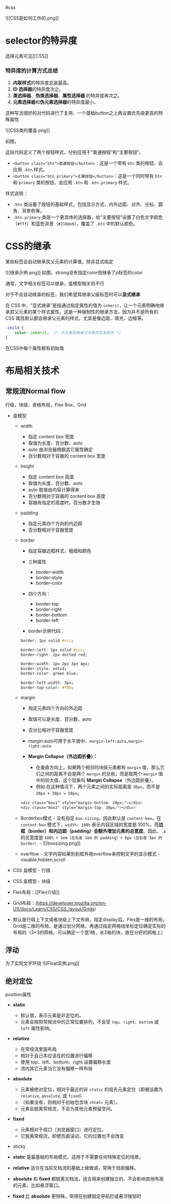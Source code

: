 #css 

![[CSS是如何工作的.png]]

# selector的特异度

选择元素可见[[CSS]]
### 特异度的计算方式总结

1. **内联样式**的特异度总是最高。
2. **ID 选择器**的特异度次之。
3. **类选择器**、**伪类选择器**、**属性选择器** 的特异度再次之。
4. **元素选择器**和**伪元素选择器**的特异度最小。

这种写法很好的对代码进行了复用，一个基础button之上再设置优先级更高的特殊属性

![[CSS类的覆盖.png]]

如图，

这段代码定义了两个按钮样式，分别应用于“普通按钮”和“主要按钮”。

- `<button class="btn">普通按钮</button>`：这是一个带有 `btn` 类的按钮，会应用 `.btn` 样式。
- `<button class="btn primary">主要按钮</button>`：这是一个同时带有 `btn` 和 `primary` 类的按钮，会应用 `.btn` 和 `.btn.primary` 样式。

样式说明：

- `.btn` 类设置了按钮的基础样式，包括显示方式、内外边距、对齐、光标、圆角、背景色等。
- `.btn.primary` 类是一个更具体的选择器，给“主要按钮”设置了白色文字颜色（`#fff`）和蓝色背景（`#218de6`），覆盖了 `.btn` 中的默认颜色。
  
# CSS的继承

某些标签会自动继承其父元素的计算值，除非显式指定

![[继承示例.png]]
如图，strong没有指定color但继承了p标签的color

通常，文字相关标签可以继承，盒模型相关则不行

对于不会自动继承的标签，我们希望其继承父级标签时可以**显式继承**

在 CSS 中，“显式继承”是指通过指定属性的值为 `inherit`，让一个元素明确地继承其父元素的某个样式属性。这是一种强制性的继承方法，因为并不是所有的 CSS 属性默认都会继承父元素的样式，尤其是像边距、填充、边框等。

```css
.child {
    color: inherit;  /* 子元素将继承父元素的文本颜色 */
}
```

在CSS中每个属性都有初始值

# 布局相关技术

## 常规流Normal flow

行级，块级，表格布局，Flex Box，Grid

- 盒模型
	- width
		- 指定 content box 宽度
		- 取值为长度、百分数、auto
		- auto 由浏览器根据其它属性确定
		- 百分数相对于容器的 content box 宽度
	- height
		- 指定 content box 高度
		- 取值为长度、百分数、auto
		- auto 取值由内容计算得来
		- 百分数相对于容器的 content box 高度
		- 容器有指定的高度时，百分数才生效
	- padding
		- 指定元素四个方向的内边距
		- 百分数相对于容器宽度
	- border
		- 指定容器边框样式，粗细和颜色
		- 三种属性
			- border-width
			- border-style
			- border-color

		- 四个方向：
			- border-top
			- border-right
			- border-bottom
			- border-left	
		
		- border示例代码：
		```css
		border: 1px solid #ccc;

		border-left: 1px solid #ccc;
		border-right: 2px dotted red;

		border-width: 1px 2px 3px 4px;
		border-style: solid;
		border-color: green blue;

		border-left-width: 3px;
		border-top-color: #f00;
		```
		
	- margin
		- 指定元素四个方向的外边距
		- 取值可以是长度、百分数、auto
		- 百分比相对于容器宽度
		- margin:auto可用于水平居中，`margin-left:auto,margin-right:auto`
		- **Margin Collapse（外边距折叠）：**

			- 在垂直方向上，如果两个相邻的块级元素都有 `margin` 值，那么它们之间的距离不会是两个 `margin` 的总和，而是取两个 `margin` 值中的较大值，这个现象叫 **Margin Collapse**（外边距折叠）。
			- 例如:在这种情况下，两个元素之间的实际距离是 `30px`，而不是 `20px + 30px = 50px`。
		```css
        <div class="box1" style="margin-bottom: 20px;"></div>
        <div class="box2" style="margin-top: 30px;"></div>
		```
	- Borderbox模式
			- 没有指定 `box-sizing`，因此默认是 `content-box`。在 `content-box` 模式下，`width: 100%` 表示内容区域的宽度是 100%，而**边框（border）和内边距（padding）会额外增加元素的总宽度**。因此，`.a` 的总宽度是 `100% + 1em（左右各 1em 的 padding）+ 6px（左右各 3px 的 border）`
			- ![[boxsizing.png]]
	- overflow
			- 文字内容如果到到框外用overflow来控制文字的显示模式
			- visiable,hidden,scroll

- CSS 盒模型 - 行级
- CSS 盒模型 - 块级

- Flex布局：[[Flex介绍]]
- Grid布局：(https://developer.mozilla.org/en-US/docs/Learn/CSS/CSS_layout/Grids)

- 默认是行级上下文或者块级上下文布局，指定display后，Flex是一维的布局，Grid是二维的布局，是通过划分网格，再通过指定网格线坐标定位确定实际的布局的（3×3的网格，可以确定一个宽1格，长2格的块，放在分好的网格上）

## 浮动

为了实现文字环绕
![[Float实例.png]]

## 绝对定位

position属性
- **static**
    
    - 默认值，表示元素是非定位的。
    - 元素会按照常规流中的正常位置排列，不会受 `top`、`right`、`bottom` 或 `left` 属性影响。
- **relative**
    
    - 在常规流里面布局
	- 相对于自己本应该在的位置进行偏移
	- 使用 top、left、bottom、right 设置偏移长度
	- 流内其它元素当它没有偏移一样布局
- **absolute**
    
    - 元素被绝对定位，相对于最近的非 `static` 的祖先元素定位（即被设置为 `relative`, `absolute`, 或 `fixed`）
    - （如果没有，则相对于初始包含块 `<html>` 元素）。
    - 元素会脱离常规流，不会为其他元素预留空间。
- **fixed**
    
    - 元素相对于视口（浏览器窗口）进行定位。
    - 它脱离常规流，即使页面滚动，它的位置也不会改变
- sticky

- **static** 是最基础的布局模式，适用于不需要任何特殊定位的场景。
- **relative** 适合在当前文档流的基础上做微调，常用于局部偏移。
- **absolute** 和 **fixed** 都脱离文档流，适合用来创建独立的、不会影响其他布局的元素，比如悬浮窗口。
- **fixed** 比 **absolute** 更特殊，常用在创建固定导航栏或悬浮按钮时
